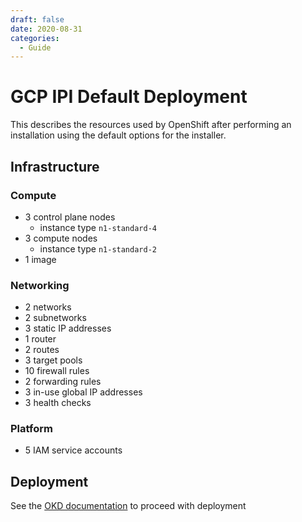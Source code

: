 ```yaml
---
draft: false 
date: 2020-08-31
categories:
  - Guide
---
```


# GCP IPI Default Deployment

<!--- cSpell:ignore subnetworks -->

This describes the resources used by OpenShift after performing an installation using the default options for the installer.

<!-- more -->

## Infrastructure

### Compute

- 3 control plane nodes
    - instance type `n1-standard-4`
- 3 compute nodes
    - instance type `n1-standard-2`
- 1 image

### Networking

- 2 networks
- 2 subnetworks
- 3 static IP addresses
- 1 router
- 2 routes
- 3 target pools
- 10 firewall rules
- 2 forwarding rules
- 3 in-use global IP addresses
- 3 health checks

### Platform

- 5 IAM service accounts

## Deployment

See the [OKD documentation](https://docs.okd.io/latest/installing/installing_gcp/installing-gcp-account.html)<!--{target=_blank} comment for docusaurus compat--> to proceed with deployment

